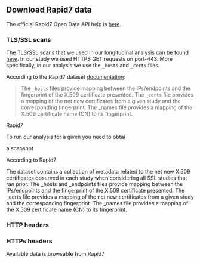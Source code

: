 ## Download Rapid7 data

The official Rapid7 Open Data API help is [here](https://opendata.rapid7.com/apihelp/).

### TLS/SSL scans

The TLS/SSL scans that we used in our longitudinal analysis can be found [here](https://opendata.rapid7.com/sonar.ssl/). In our study we used HTTPS GET requests on port-443. More specifically, in our analysis we use the ```_hosts``` and ```_certs``` files.

According to the Rapid7 dataset [documentation](https://opendata.rapid7.com/sonar.ssl/): 

> The ```_hosts``` files provide mapping between the IPs/endpoints and the fingerprint of the X.509 certificate presented.
> The ```_certs``` file provides a mapping of the net new certificates from a given study and the corresponding fingerprint. The _names file provides a mapping of the X.509 certificate name (CN) to its fingerprint.

Rapid7 

To run our analysis for a given you need to obtai

a snapshot 

According to Rapid7 

The dataset contains a collection of metadata related to the net new X.509 certificates observed in each study when considering all SSL studies that ran prior. The _hosts and _endpoints files provide mapping between the IPs/endpoints and the fingerprint of the X.509 certificate presented. The _certs file provides a mapping of the net new certificates from a given study and the corresponding fingerprint. The _names file provides a mapping of the X.509 certificate name (CN) to its fingerprint.

### HTTP headers

### HTTPs headers


Available data is browsable from Rapid7
